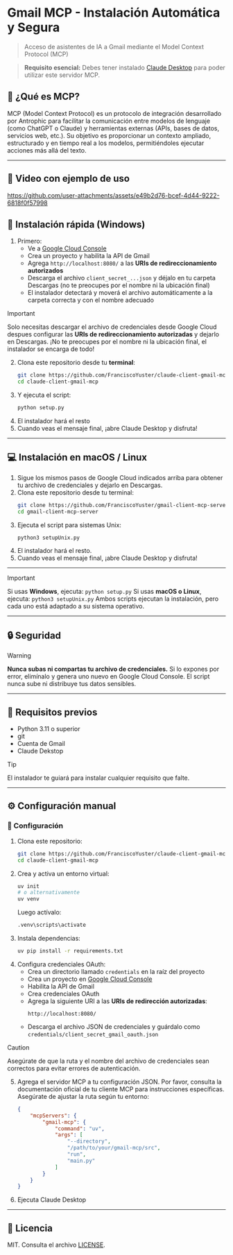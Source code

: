 # Gmail MCP - Instalación Automática y Segura

> Acceso de asistentes de IA a Gmail mediante el Model Context Protocol (MCP)

> **Requisito esencial:** Debes tener instalado [Claude Desktop](https://www.anthropic.com/claude/desktop) para poder utilizar este servidor MCP.

## 🧪 ¿Qué es MCP?

MCP (Model Context Protocol) es un protocolo de integración desarrollado por Antrophic para facilitar la comunicación entre modelos de lenguaje (como ChatGPT o Claude) y herramientas externas (APIs, bases de datos, servicios web, etc.). Su objetivo es proporcionar un contexto ampliado, estructurado y en tiempo real a los modelos, permitiéndoles ejecutar acciones más allá del texto.

---

## 🎥 Video con ejemplo de uso

https://github.com/user-attachments/assets/e49b2d76-bcef-4d44-9222-6818f0f57998


## 🚀 Instalación rápida (Windows)

1. Primero:
   - Ve a [Google Cloud Console](https://console.cloud.google.com/apis/credentials)
   - Crea un proyecto y habilita la API de Gmail
   - Agrega `http://localhost:8080/` a las **URIs de redireccionamiento autorizados**
   - Descarga el archivo `client_secret_...json` y déjalo en tu carpeta Descargas (no te preocupes por el nombre ni la ubicación final)
   - El instalador detectará y moverá el archivo automáticamente a la carpeta correcta y con el nombre adecuado
> [!IMPORTANT]
> Solo necesitas descargar el archivo de credenciales desde Google Cloud despues configurar las **URIs de redireccionamiento autorizadas** y dejarlo en Descargas. ¡No te preocupes por el nombre ni la ubicación final, el instalador se encarga de todo!
2. Clona este repositorio desde tu **terminal**:
   ```sh
   git clone https://github.com/FranciscoYuster/claude-client-gmail-mcp
   cd claude-client-gmail-mcp
   ```
3. Y ejecuta el script:
   ```sh
   python setup.py
   ```
4. El instalador hará el resto
5. Cuando veas el mensaje final, ¡abre Claude Desktop y disfruta!

---

## 💻 Instalación en macOS / Linux

1. Sigue los mismos pasos de Google Cloud indicados arriba para obtener tu archivo de credenciales y dejarlo en Descargas.
2. Clona este repositorio desde tu terminal:
   ```sh
   git clone https://github.com/FranciscoYuster/gmail-client-mcp-server
   cd gmail-client-mcp-server
   ```
3. Ejecuta el script para sistemas Unix:
   ```sh
   python3 setupUnix.py
   ```
4. El instalador hará el resto.
5. Cuando veas el mensaje final, ¡abre Claude Desktop y disfruta!

---

> [!IMPORTANT]
> Si usas **Windows**, ejecuta: `python setup.py`
> Si usas **macOS o Linux**, ejecuta: `python3 setupUnix.py`
> Ambos scripts ejecutan la instalación, pero cada uno está adaptado a su sistema operativo.

---

## 🔒 Seguridad

> [!WARNING]
> **Nunca subas ni compartas tu archivo de credenciales.** Si lo expones por error, elimínalo y genera uno nuevo en Google Cloud Console. El script nunca sube ni distribuye tus datos sensibles.

---

## 📝 Requisitos previos

- Python 3.11 o superior
- git
- Cuenta de Gmail
- Claude Dekstop

> [!TIP]
> El instalador te guiará para instalar cualquier requisito que falte.

---

## ⚙️ Configuración manual

### 🚀 Configuración

1. Clona este repositorio:
   ```sh
   git clone https://github.com/FranciscoYuster/claude-client-gmail-mcp
   cd claude-client-gmail-mcp
   ```
2. Crea y activa un entorno virtual:
   ```sh
   uv init
   # o alternativamente
   uv venv
   ```
   Luego actívalo:
   ```sh
   .venv\scripts\activate
   ```
3. Instala dependencias:
   ```sh
   uv pip install -r requirements.txt
   ```
4. Configura credenciales OAuth:
   - Crea un directorio llamado `credentials` en la raíz del proyecto
   - Crea un proyecto en [Google Cloud Console](https://console.cloud.google.com/)
   - Habilita la API de Gmail
   - Crea credenciales OAuth
   - Agrega la siguiente URI a las **URIs de redirección autorizadas**:
     ```
     http://localhost:8080/
     ```
   - Descarga el archivo JSON de credenciales y guárdalo como `credentials/client_secret_gmail_oauth.json`

> [!CAUTION]
> Asegúrate de que la ruta y el nombre del archivo de credenciales sean correctos para evitar errores de autenticación.

5. Agrega el servidor MCP a tu configuración JSON. Por favor, consulta la documentación oficial de tu cliente MCP para instrucciones específicas. Asegúrate de ajustar la ruta según tu entorno:
   ```json
   {
       "mcpServers": {
           "gmail-mcp": {
               "command": "uv",
               "args": [
                   "--directory",
                   "/path/to/your/gmail-mcp/src",
                   "run",
                   "main.py"
               ]
           }
       }
   }
   ```

6. Ejecuta Claude Desktop
---

## 📝 Licencia

MIT. Consulta el archivo [LICENSE](LICENSE).
